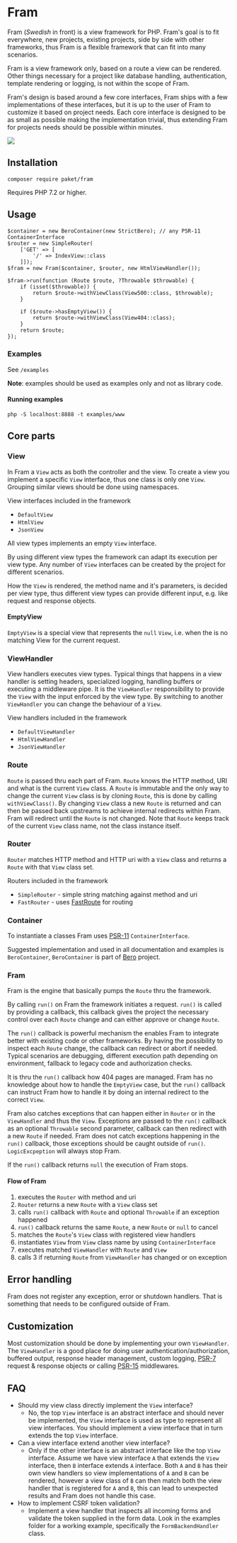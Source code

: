 # Fram

Fram (_Swedish_ in front) is a view framework for PHP. Fram's goal is to fit everywhere, new projects, existing projects,
side by side with other frameworks, thus Fram is a flexible framework that can fit into many scenarios.

Fram is a view framework only, based on a route a view can be rendered. Other things necessary for a project like database handling, authentication, template rendering or logging, is not within the scope of Fram.

Fram's design is based around a few core interfaces, Fram ships with a few implementations of these interfaces, but it is  up to the user of Fram to customize it based on project needs. Each core interface is designed to be as small as possible making the implementation trivial, thus extending Fram for projects needs should be possible within minutes.

![](https://github.com/paketphp/fram/workflows/tests/badge.svg)

## Installation

`composer require paket/fram`

Requires PHP 7.2 or higher.

## Usage

```
$container = new BeroContainer(new StrictBero); // any PSR-11 ContainerInterface
$router = new SimpleRouter(
    ['GET' => [
        '/' => IndexView::class
    ]]);
$fram = new Fram($container, $router, new HtmlViewHandler());

$fram->run(function (Route $route, ?Throwable $throwable) {
    if (isset($throwable)) {
        return $route->withViewClass(View500::class, $throwable);
    }

    if ($route->hasEmptyView()) {
        return $route->withViewClass(View404::class);
    }
    return $route;
});
```

### Examples

See `/examples`

**Note**: examples should be used as examples only and not as library code.

#### Running examples

`php -S localhost:8888 -t examples/www`

## Core parts

### View

In Fram a `View` acts as both the controller and the view. To create a view you implement a specific `View` interface, thus one class is only one `View`. Grouping similar views should be done using namespaces. 

View interfaces included in the framework

* `DefaultView`
* `HtmlView`
* `JsonView`

All view types implements an empty `View` interface.

By using different view types the framework can adapt its execution per view type. Any number of `View` interfaces can be created by the project for different scenarios.

How the `View` is rendered, the method name and it's parameters, is decided per view type, thus different view types can provide different input, e.g. like request and response objects.

#### EmptyView

`EmptyView` is a special view that represents the `null` `View`, i.e.
when the is no matching View for the current request.

### ViewHandler

View handlers executes view types. Typical things that happens in a view handler is setting headers, specialized logging, handling buffers or executing a middleware pipe. It is the `ViewHandler` responsibility to provide the `View` with the input enforced by the view type. By switching to another `ViewHandler` you can change the behaviour of a `View`.

View handlers included in the framework

* `DefaultViewHandler`
* `HtmlViewHandler`
* `JsonViewHandler`


### Route

`Route` is passed thru each part of Fram. `Route` knows the HTTP method, URI and what is the current `View` class. A `Route` is immutable and the only way to change the current `View` class is by cloning `Route`, this is done by calling `withViewClass()`. By changing `View` class a new `Route` is returned and can then be passed back upstreams to achieve internal redirects within Fram. Fram will redirect until the `Route` is not changed. Note that `Route` keeps track of the current `View` class name, not the class instance itself.

### Router

`Router` matches HTTP method and HTTP uri with a `View` class and returns a `Route` with that `View` class set.

Routers included in the framework

* `SimpleRouter` - simple string matching against method and uri
* `FastRouter` - uses [FastRoute](https://github.com/nikic/FastRoute) for routing

### Container

To instantiate a classes Fram uses [PSR-11](https://www.php-fig.org/psr/psr-11/) `ContainerInterface`.

Suggested implementation and used in all documentation and examples is `BeroContainer`, `BeroContainer` is part of [Bero](https://github.com/paketphp/bero) project.

### Fram

Fram is the engine that basically pumps the `Route` thru the framework.

By calling `run()` on Fram the framework initiates a request.
`run()` is called by providing a callback, this callback gives the project the necessary control over each `Route` change and can either approve or change `Route`.

The `run()` callback is  powerful mechanism the enables Fram to integrate better with existing code or other frameworks. By having the possibility to inspect each `Route` change, the callback can redirect or abort if needed. Typical scenarios are debugging, different execution path depending on environment, fallback to legacy code and authorization checks.

It is thru the `run()` callback how 404 pages are managed. Fram has no knowledge about how to handle the `EmptyView` case, but the `run()` callback can instruct Fram how to handle it by doing an internal redirect to the correct `View`.

Fram also catches exceptions that can happen either in `Router` or in the `ViewHandler` and thus the `View`. Exceptions are passed to the `run()` callback as an optional `Throwable` second parameter, callback can then redirect with a new `Route` if needed. Fram does not catch exceptions happening in the `run()` callback, those exceptions should be caught outside of `run()`. `LogicExcpeption` will always stop Fram.

If the `run()` callback returns `null` the execution of Fram stops.

#### Flow of Fram

1. executes the `Router` with method and uri
2. `Router` returns a new `Route` with a `View` class set
3. calls `run()` callback with `Route` and optional `Throwable` if an exception happened
4. `run()` callback returns the same `Route`, a new `Route` or `null` to cancel
5. matches the `Route`'s `View` class with registered view handlers
6. instantiates `View` from `View` class name by using `ContainerInterface`
7. executes matched `ViewHandler` with `Route` and `View`
8. calls 3 if returning `Route` from `ViewHandler` has changed or on exception

## Error handling

Fram does not register any exception, error or shutdown handlers. That is something that needs to be configured outside of Fram.

## Customization

Most customization should be done by implementing your own `ViewHandler`. The `ViewHandler` is a good place for doing user authentication/authorization, buffered output, response header management, custom logging, [PSR-7](https://www.php-fig.org/psr/psr-7/) request & response objects or calling [PSR-15](https://www.php-fig.org/psr/psr-15/) middlewares.

## FAQ

* Should my view class directly implement the `View` interface?
  * No, the top `View` interface is an abstract interface and should never be implemented, the `View` interface is used as type to represent all view interfaces. You should implement a view interface that in turn extends the top `View` interface.
* Can a view interface extend another view interface?
  * Only if the other interface is an abstract interface like the top `View` interface. Assume we have view interface `A` that extends the `View` interface, then `B` interface extends `A` interface. Both `A` and `B` has their own view handlers so view implementations of `A` and `B` can be rendered, however a view class of `B` can then match both the view handler that is registered for `A` and `B`, this can lead to unexpected results and Fram does not handle this case.
* How to implement CSRF token validation?
  * Implement a view handler that inspects all incoming forms and validate the token supplied in the form data. Look in the examples folder for a working example, specifically the `FormBackendHandler` class.
